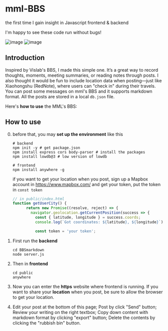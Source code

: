 # mml-BBS

the first time I gain insight in Javascript frontend & backend

I'm happy to see these code run without bugs!

![image](https://github.com/user-attachments/assets/ee512a50-ddce-4c49-baa8-7ba32f4ad50d)
![image](https://github.com/user-attachments/assets/3e52c7fb-7a23-47b4-9d3f-47b58f3274ee)


## Introduction

Inspired by Vislab's BBS, I made this simple one. It’s a great way to record thoughts, moments, meeting summaries, or reading notes through posts. I also thought it would be fun to include location data when posting—just like Xiaohongshu (RedNote), where users can "check in" during their travels. You can post some messages on mml's BBS and it supports markdown format. All the posts are stored in a local `db.json` file.

Here's **how to use** the MML's BBS:

## How to use

0. before that, you may **set up the environment** like this

   ```shell
   # backend
   npm init -y # get package.json
   npm install express cors body-parser # install the packages
   npm install lowdb@3 # low version of lowdb
   
   # frontend
   npm install anywhere -g
   ```

   if you want to get your location when you post, sign up a Mapbox account in https://www.mapbox.com/ and get your token, put the token in `const token`

   ```javascript
   // in public/index.html
   function getUserCity() {
         return new Promise((resolve, reject) => {
           navigator.geolocation.getCurrentPosition(success => {
             const { latitude, longitude } = success.coords;
             console.log(`Got coordinates: ${latitude}, ${longitude}`);
   
             const token = 'your token';
   ```

1. First run the **backend**

   ```shell
   cd BBSmarkdown
   node server.js
   ```

2. Then in **frontend**

   ```shell
   cd public
   anywhere
   ```

3. Now you can enter the **https** website where frontend is running. If you want to share your **location** when you post, be sure to allow the browser to get your location.

4. Edit your post at the bottom of this page;
   Post by click "Send" button;
   Review your writing on the right textbox;
   Copy down content with markdown format by clicking "export" button;
   Delete the contents by clicking the "rubbish bin" button. 

